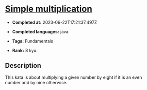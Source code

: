 # [Simple multiplication](https://www.codewars.com/kata/583710ccaa6717322c000105)

- **Completed at:** 2023-09-22T17:21:37.497Z

- **Completed languages:** java

- **Tags:** Fundamentals

- **Rank:** 8 kyu

## Description

This kata is about multiplying a given number by eight if it is an even number and by nine otherwise.